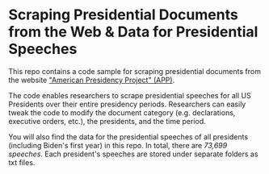 # Scraping Presidential Documents from the Web & Data for Presidential Speeches 

This repo contains a code sample for scraping presidential documents from the website ["American Presidency Project" (APP)](https://www.presidency.ucsb.edu/). 

The code enables researchers to scrape presidential speeches for all US Presidents over their entire presidency periods. Researchers can easily tweak the code to modify the document category (e.g. declarations, executive orders, etc.), the presidents, and the time period.

You will also find the data for the presidential speeches of all presidents (including Biden's first year) in this repo. In total, there are *73,699 speeches*. Each president's speeches are stored under separate folders as txt files.


